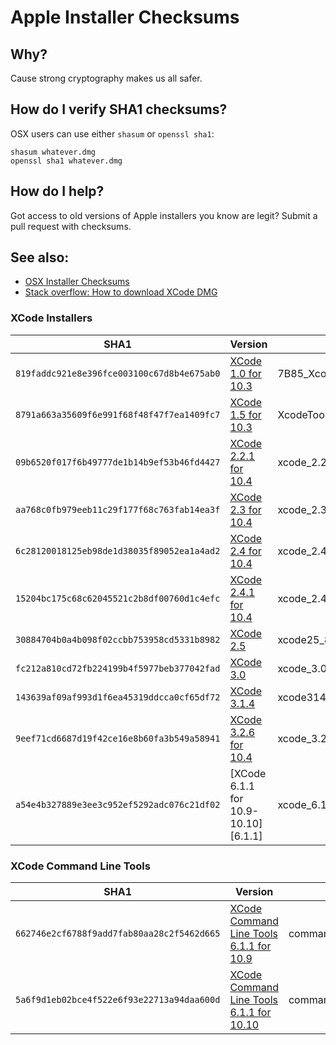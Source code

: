 # Apple Installer Checksums

## Why?

Cause strong cryptography makes us all safer.

## How do I verify SHA1 checksums?

OSX users can use either `shasum` or `openssl sha1`:

````
shasum whatever.dmg
openssl sha1 whatever.dmg
````

## How do I help?

Got access to old versions of Apple installers you know are legit? Submit a pull request with checksums.

## See also:

* [OSX Installer Checksums](readme.md)
* [Stack overflow: How to download XCode DMG](http://stackoverflow.com/questions/10335747/how-to-download-xcode-4-5-6-7-and-get-the-dmg-file/12724297)

### XCode Installers

| SHA1 | Version | Filename |
| ------- | ---- | -------- |
| `819faddc921e8e396fce003100c67d8b4e675ab0` | [XCode 1.0 for 10.3][1.0] | 7B85_Xcode_CD.dmg
| `8791a663a35609f6e991f68f48f47f7ea1409fc7` | [XCode 1.5 for 10.3][1.5] | XcodeTools1.5__CD.dmg
| `09b6520f017f6b49777de1b14b9ef53b46fd4427` | [XCode 2.2.1 for 10.4][2.2.1] | xcode_2.2.1_8g1165_018213632.dmg
| `aa768c0fb979eeb11c29f177f68c763fab14ea3f` | [XCode 2.3 for 10.4][2.3] | xcode_2.3_8m1780_oz693620813.dmg
| `6c28120018125eb98de1d38035f89052ea1a4ad2` | [XCode 2.4 for 10.4][2.4] | xcode_2.4_8k1079_6936199.dmg
| `15204bc175c68c62045521c2b8df00760d1c4efc` | [XCode 2.4.1 for 10.4][2.4.1] | xcode_2.4.1_8m1910_6936315.dmg
| `30884704b0a4b098f02ccbb753958cd5331b8982` | [XCode 2.5][2.5] | xcode25_8m2558_developerdvd.dmg
| `fc212a810cd72fb224199b4f5977beb377042fad` | [XCode 3.0][3.0] | xcode_3.0.dmg
| `143639af09af993d1f6ea45319ddcca0cf65df72` | [XCode 3.1.4][3.1.4] | xcode314_2809_developerdvd.dmg
| `9eef71cd6687d19f42ce16e8b60fa3b549a58941` | [XCode 3.2.6 for 10.4][3.2.6] | xcode_3.2.6_and_ios_sdk_4.3.dmg
| `a54e4b327889e3ee3c952ef5292adc076c21df02` | [XCode 6.1.1 for 10.9-10.10][6.1.1] | xcode_6.1.1.dmg

 [1.0]: http://developer.apple.com/devcenter/download.action?path=/Mac_OS_X/Mac_OS_X_10.3_Build_7B85/7B85_Xcode_CD.dmg
 [1.5]: http://developer.apple.com/devcenter/download.action?path=/Developer_Tools/xcode_v1.5/xcode_tools_1.5_cd.dmg.bin
 [2.2.1]: http://developer.apple.com/devcenter/download.action?path=/Developer_Tools/xcode_tools_2.2.1/xcode_2.2.1_8g1165_018213632.dmg
 [2.3]: http://developer.apple.com/devcenter/download.action?path=/Developer_Tools/xcode_2.3/xcode_2.3_8m1780_oz693620813.dmg
 [2.4]: http://developer.apple.com/devcenter/download.action?path=/Developer_Tools/xcode_2.4/xcode_2.4_8k1079_6936199.dmg
 [2.4.1]: http://developer.apple.com/devcenter/download.action?path=/Developer_Tools/xcode_2.4.1/xcode_2.4.1_8m1910_6936315.dmg
 [2.5]: http://developer.apple.com/devcenter/download.action?path=/Developer_Tools/xcode_2.5_developer_tools/xcode25_8m2558_developerdvd.dmg
 [3.0]: http://developer.apple.com/devcenter/download.action?path=/Developer_Tools/xcode_3.0/xcode_3.0.dmg
 [3.1.4]: http://developer.apple.com/devcenter/download.action?path=/Developer_Tools/xcode_3.1.4_developer_tools/xcode314_2809_developerdvd.dmg
 [3.2.6]: http://developer.apple.com/devcenter/download.action?path=/Developer_Tools/xcode_3.2.6_and_ios_sdk_4.3__final/xcode_3.2.6_and_ios_sdk_4.3.dmg

### XCode Command Line Tools

| SHA1 | Version | Filename |
| ------- | ---- | -------- |
| `662746e2cf6788f9add7fab80aa28c2f5462d665` | [XCode Command Line Tools 6.1.1 for 10.9][cli-6.1.1-10.9] | commandlinetoolsosx10.9forxcode6.1.1.dmg
| `5a6f9d1eb02bce4f522e6f93e22713a94daa600d` | [XCode Command Line Tools 6.1.1 for 10.10][cli-6.1.1-10.10] | commandlinetoolsosx10.10forxcode6.1.1.dmg

 [cli-6.1.1-10.9]: http://developer.apple.com/devcenter/download.action?path=/Developer_Tools/command_line_tools_os_x_10.9_for_xcode__xcode_6.1.1/commandlinetoolsosx10.9forxcode6.1.1.dmg
 [cli-6.1.1-10.10]: http://developer.apple.com/devcenter/download.action?path=/Developer_Tools/command_line_tools_os_x_10.10_for_xcode__xcode_6.1.1/commandlinetoolsosx10.10forxcode6.1.1.dmg
